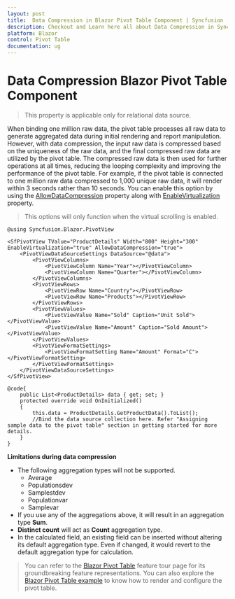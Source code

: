 ```yaml
---
layout: post
title:  Data Compression in Blazor Pivot Table Component | Syncfusion
description: Checkout and Learn here all about Data Compression in Syncfusion Blazor Pivot Table component and more.
platform: Blazor
control: Pivot Table
documentation: ug
---
```

# Data Compression Blazor Pivot Table Component

> This property is applicable only for relational data source.

When binding one million raw data, the pivot table processes all raw data to generate aggregated data during initial rendering and report manipulation. However, with data compression, the input raw data is compressed based on the uniqueness of the raw data, and the final compressed raw data are utilized by the pivot table. The compressed raw data is then used for further operations at all times, reducing the looping complexity and improving the performance of the pivot table. For example, if the pivot table is connected to one million raw data compressed to 1,000 unique raw data, it will render within 3 seconds rather than 10 seconds. You can enable this option by using the [AllowDataCompression](https://help.syncfusion.com/cr/blazor/Syncfusion.Blazor.PivotView.SfPivotView-1.html#Syncfusion_Blazor_PivotView_SfPivotView_1_AllowDataCompression) property along with [EnableVirtualization](https://help.syncfusion.com/cr/blazor/Syncfusion.Blazor.PivotView.SfPivotView-1.html#Syncfusion_Blazor_PivotView_SfPivotView_1_EnableVirtualization) property.

> This options will only function when the virtual scrolling is enabled.

```cshtml
@using Syncfusion.Blazor.PivotView

<SfPivotView TValue="ProductDetails" Width="800" Height="300" EnableVirtualization="true" AllowDataCompression="true">
    <PivotViewDataSourceSettings DataSource="@data">
        <PivotViewColumns>
            <PivotViewColumn Name="Year"></PivotViewColumn>
            <PivotViewColumn Name="Quarter"></PivotViewColumn>
        </PivotViewColumns>
        <PivotViewRows>
            <PivotViewRow Name="Country"></PivotViewRow>
            <PivotViewRow Name="Products"></PivotViewRow>
        </PivotViewRows>
        <PivotViewValues>
            <PivotViewValue Name="Sold" Caption="Unit Sold"></PivotViewValue>
            <PivotViewValue Name="Amount" Caption="Sold Amount"></PivotViewValue>
        </PivotViewValues>
        <PivotViewFormatSettings>
            <PivotViewFormatSetting Name="Amount" Format="C"></PivotViewFormatSetting>
        </PivotViewFormatSettings>
    </PivotViewDataSourceSettings>
</SfPivotView>

@code{
    public List<ProductDetails> data { get; set; }
    protected override void OnInitialized()
    {
        this.data = ProductDetails.GetProductData().ToList();
        //Bind the data source collection here. Refer "Assigning sample data to the pivot table" section in getting started for more details.
    }
}

```

**Limitations during data compression**

- The following aggregation types will not be supported.
    - Average
    - Populationsdev
    - Samplestdev
    - Populationvar
    - Samplevar
- If you use any of the aggregations above, it will result in an aggregation type **Sum**.
- **Distinct count** will act as **Count** aggregation type.
- In the calculated field, an existing field can be inserted without altering its default aggregation type. Even if changed, it would revert to the default aggregation type for calculation.

> You can refer to the [Blazor Pivot Table](https://www.syncfusion.com/blazor-components/blazor-pivot-table) feature tour page for its groundbreaking feature representations. You can also explore the [Blazor Pivot Table example](https://blazor.syncfusion.com/demos/pivot-table/default-functionalities?theme=bootstrap5) to know how to render and configure the pivot table.